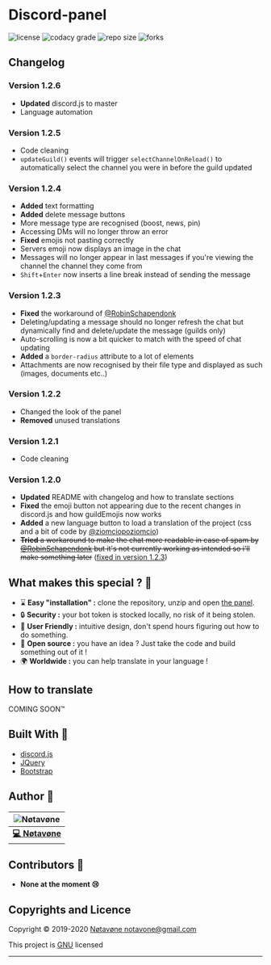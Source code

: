 # Discord-panel
![license](https://img.shields.io/github/license/notavone/discord-panel.svg?style=for-the-badge)
![codacy grade](https://img.shields.io/codacy/grade/d499e4a1863349ffb7366f6b9970082f.svg?style=for-the-badge)
![repo size](https://img.shields.io/github/repo-size/notavone/discord-panel.svg?style=for-the-badge)
![forks](https://img.shields.io/github/stars/notavone/discord-panel?style=for-the-badge)

## Changelog

### Version 1.2.6
*   **Updated** discord.js to master
*   Language automation

### Version 1.2.5

*   Code cleaning
*   `updateGuild()` events will trigger `selectChannelOnReload()` to automatically select the channel you were in before the guild updated

### Version 1.2.4

*   **Added** text formatting
*   **Added** delete message buttons
*   More message type are recognised (boost, news, pin)
*   Accessing DMs will no longer throw an error
*   **Fixed** emojis not pasting correctly
*   Servers emoji now displays an image in the chat
*   Messages will no longer appear in last messages if you're viewing the channel the channel they come from
*   `Shift`+`Enter` now inserts a line break instead of sending the message

### Version 1.2.3

*   **Fixed** the workaround of [@RobinSchapendonk](https://github.com/RobinSchapendonk)
*   Deleting/updating a message should no longer refresh the chat but dynamically find and delete/update the message (guilds only)
*   Auto-scrolling is now a bit quicker to match with the speed of chat updating
*   **Added** a `border-radius` attribute to a lot of elements
*   Attachments are now recognised by their file type and displayed as such (images, documents etc..)

### Version 1.2.2

*   Changed the look of the panel
*   **Removed** unused translations

### Version 1.2.1

*   Code cleaning

### Version 1.2.0

*   **Updated** README with changelog and how to translate sections
*   **Fixed** the emoji button not appearing due to the recent changes in discord.js and how guildEmojis now works
*   **Added** a new language button to load a translation of the project (css and a bit of code by [@ziomciopoziomcio](https://github.com/ziomciopoziomcio))
*   ~~**Tried** a workaround to make the chat more readable in case of spam by [@RobinSchapendonk](https://github.com/RobinSchapendonk) but it's not currently working as intended so i'll make something later~~ ([fixed in version 1.2.3](#version-1.2.3))

## What makes this special ? 💎

*   ⌛ **Easy "installation" :** clone the repository, unzip and open [the panel](../index.html).
*   🔒 **Security :** your bot token is stocked locally, no risk of it being stolen.
*   📌 **User Friendly :** intuitive design, don't spend hours figuring out how to do something.
*   👀 **Open source :** you have an idea ? Just take the code and build something out of it !
*   🌍 **Worldwide :** you can help translate in your language !

## How to translate

COMING SOON™

## Built With 🔧

*   [discord.js](https://github.com/discordjs/discord.js/blob/webpack/discord.11.4.2.js)
*   [JQuery](https://jquery.com/)
*   [Bootstrap](https://getbootstrap.com/)

## Author 📝

| ![Nøtavøne](https://github.com/notavone.png?size=100) |
|:-----------------------------------------------------:|
| **[💻 Nøtavøne](https://github.com/notavone)**        |

## Contributors 📝

*   **None at the moment 😢**

## Copyrights and Licence

Copyright © 2019-2020 [Nøtavøne <notavone@gmail.com>](https://github.com/notavone)

This project is [GNU](https://github.com/Notavone/discord-panel/blob/master/.github/LICENSE) licensed

***